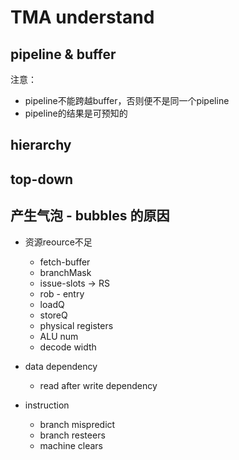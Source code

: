 TMA understand
================


pipeline & buffer
-------------------

注意：

- pipeline不能跨越buffer，否则便不是同一个pipeline
- pipeline的结果是可预知的


hierarchy
----------



top-down
----------



产生气泡 - bubbles 的原因
---------------------------

- 资源reource不足
   * fetch-buffer
   * branchMask
   * issue-slots -> RS
   * rob - entry
   * loadQ
   * storeQ
   * physical registers
   * ALU num
   * decode width

- data dependency
   * read after write dependency

- instruction 
   * branch mispredict
   * branch resteers
   * machine clears



